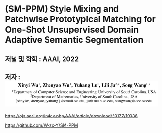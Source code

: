 # (SM-PPM) Style Mixing and Patchwise Prototypical Matching for One-Shot Unsupervised Domain Adaptive Semantic Segmentation

## 저널 및 학회 : AAAI, 2022

## 저자 : ![Alt text](image.png)

https://ojs.aaai.org/index.php/AAAI/article/download/20177/19936

https://github.com/W-zx-Y/SM-PPM


##
